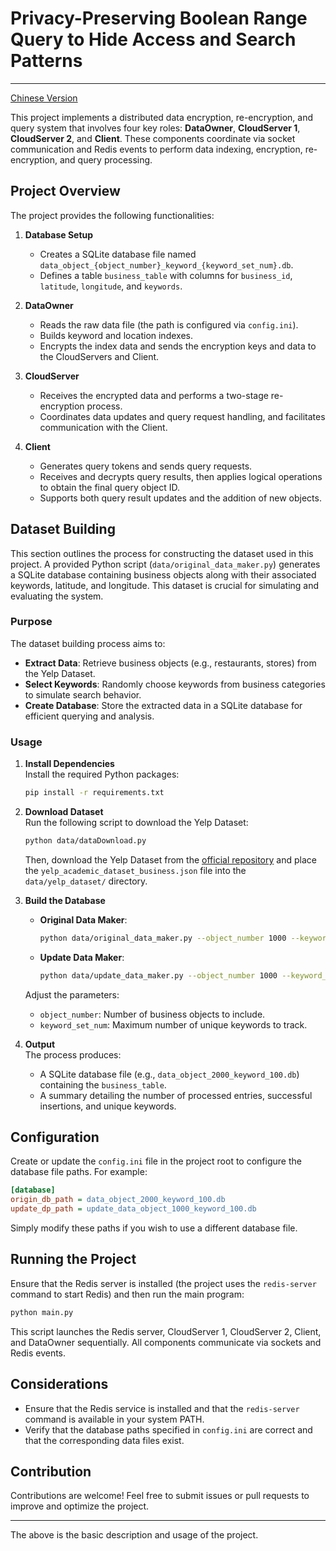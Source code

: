 # Privacy-Preserving Boolean Range Query to Hide Access and Search Patterns

---
[Chinese Version](README_zh.md)

This project implements a distributed data encryption, re-encryption, and query system that involves four key roles: **DataOwner**, **CloudServer 1**, **CloudServer 2**, and **Client**. These components coordinate via socket communication and Redis events to perform data indexing, encryption, re-encryption, and query processing.


## Project Overview

The project provides the following functionalities:

1. **Database Setup**  
   - Creates a SQLite database file named `data_object_{object_number}_keyword_{keyword_set_num}.db`.
   - Defines a table `business_table` with columns for `business_id`, `latitude`, `longitude`, and `keywords`.

2. **DataOwner**  
   - Reads the raw data file (the path is configured via `config.ini`).
   - Builds keyword and location indexes.
   - Encrypts the index data and sends the encryption keys and data to the CloudServers and Client.

3. **CloudServer**  
   - Receives the encrypted data and performs a two-stage re-encryption process.
   - Coordinates data updates and query request handling, and facilitates communication with the Client.

4. **Client**  
   - Generates query tokens and sends query requests.
   - Receives and decrypts query results, then applies logical operations to obtain the final query object ID.
   - Supports both query result updates and the addition of new objects.

## Dataset Building

This section outlines the process for constructing the dataset used in this project. A provided Python script (`data/original_data_maker.py`) generates a SQLite database containing business objects along with their associated keywords, latitude, and longitude. This dataset is crucial for simulating and evaluating the system.

### Purpose

The dataset building process aims to:
- **Extract Data**: Retrieve business objects (e.g., restaurants, stores) from the Yelp Dataset.
- **Select Keywords**: Randomly choose keywords from business categories to simulate search behavior.
- **Create Database**: Store the extracted data in a SQLite database for efficient querying and analysis.


### Usage

1. **Install Dependencies**  
   Install the required Python packages:
   ```bash
   pip install -r requirements.txt
   ```

2. **Download Dataset**  
   Run the following script to download the Yelp Dataset:
   ```bash
   python data/dataDownload.py
   ```
   Then, download the Yelp Dataset from the [official repository](https://www.yelp.com/dataset) and place the `yelp_academic_dataset_business.json` file into the `data/yelp_dataset/` directory.

3. **Build the Database**  
   - **Original Data Maker**:  
     ```bash
     python data/original_data_maker.py --object_number 1000 --keyword_set_num 100
     ```
   - **Update Data Maker**:  
     ```bash
     python data/update_data_maker.py --object_number 1000 --keyword_set_num 100
     ```
   Adjust the parameters:
   - `object_number`: Number of business objects to include.
   - `keyword_set_num`: Maximum number of unique keywords to track.

4. **Output**  
   The process produces:
   - A SQLite database file (e.g., `data_object_2000_keyword_100.db`) containing the `business_table`.
   - A summary detailing the number of processed entries, successful insertions, and unique keywords.

## Configuration

Create or update the `config.ini` file in the project root to configure the database file paths. For example:
```ini
[database]
origin_db_path = data_object_2000_keyword_100.db
update_dp_path = update_data_object_1000_keyword_100.db
```
Simply modify these paths if you wish to use a different database file.

## Running the Project

Ensure that the Redis server is installed (the project uses the `redis-server` command to start Redis) and then run the main program:
```bash
python main.py
```
This script launches the Redis server, CloudServer 1, CloudServer 2, Client, and DataOwner sequentially. All components communicate via sockets and Redis events.

## Considerations

- Ensure that the Redis service is installed and that the `redis-server` command is available in your system PATH.
- Verify that the database paths specified in `config.ini` are correct and that the corresponding data files exist.

## Contribution

Contributions are welcome! Feel free to submit issues or pull requests to improve and optimize the project.

---

The above is the basic description and usage of the project.

